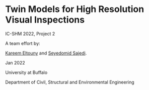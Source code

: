 # Twin Models for High Resolution Visual Inspections
IC-SHM 2022, Project 2

A team effort by:

[Kareem Eltouny](https://github.com/keltouny) and [Seyedomid Sajedi](https://github.com/OmidSaj).

Jan 2022 

University at Buffalo 

Department of Civil, Structural and Environmental Engineering
